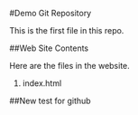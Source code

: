 #Demo Git Repository 

This is the first file in this repo.

##Web Site Contents

Here are the files in the website.

1. index.html

##New test for github 
